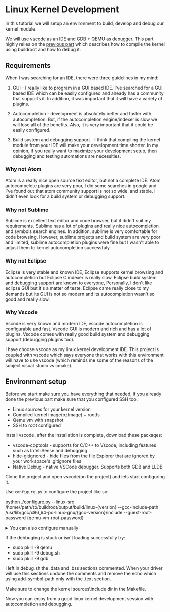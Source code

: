 # Linux Kernel Development
In this tutorial we will setup an environment to build, develop and debug our kernel module.

We will use vscode as an IDE and GDB + QEMU as debugger. This part highly relies on the [previous part](https://github.com/Rhydon1337/linux-kernel-debugging)
which describes how to compile the kernel using buildroot and how to debug it.

## Requirements
When I was searching for an IDE, there were three guidelines in my mind:

1. GUI - I really like to program in a GUI based IDE. I've searched for a GUI based IDE which can be easily configured and already has a community that supports it. In addition, it was important that it will have a variety of plugins.

2. Autocompletion - development is absolutely better and faster with autocompletion. But, if the autocompletion engine/indexer is slow we will lose all of the benefits. Also, it is very important that it could be easily configured.

3. Build system and debugging support - I think that compiling the kernel module from your IDE will make your development time shorter. In my opinion, if you really want to maximize your development setup, then debugging and testing automations are necessities. 

### Why not Atom
Atom is a really nice open source text editor, but not a complete IDE. Atom autocompelete plugins are very poor, I did some searches in google and I've found out that atom community support is not so wide. and stable. I didn't even look for a build system or debugging support.

### Why not Sublime
Sublime is excellent text editor and code browser, but it didn't suit my requirements. Sublime has a lot of plugins and really nice autocompletion and symbols search engines. In addition, sublime is very comfortable for code browsing. However, sublime projects and build system are very poor and limited, sublime autocompletion plugins were fine but I wasn't able to adjust them to kernel autocompletion successfuly.

### Why not Eclipse
Eclipse is very stable and known IDE, Eclipse supports kernel browsing and autocompletion but Eclipse C indexer is really slow.
Eclipse build system and debugging support are known to everyone, Personally, I don't like eclipse GUI but it's a matter of teste. Eclipse came really close to my demands but its GUI is not so modern and its autocompletion wasn't so good and really slow.

### Why Vscode
Vscode is very known and modern IDE, vscode autocompletion is configurable and fast. Vscode GUI is modern and rich and has a lot of plugins. Vscode comes with really good build system and debugging support (debugging plugins too).

I have choose vscode as my linux kernel development IDE. This project is coupled with vscode which says everyone that works with this environment will have to use vscode (which reminds me some of the reasons of the subject visual studio vs cmake).

## Environment setup

Before we start make sure you have everything that needed, if you already done the previous part make sure that you configured SSH too.

* Linux sources for your kernel version
* Compiled kernel image(bzImage) + rootfs
* Qemu vm with snapshot
* SSH to root configured

Install vscode, after the installation is complete, download these packages:

* vscode-cpptools - supports for C/C++ to Vscode, including features such as IntelliSense and debugging
* hide-gitignored - hide files from the file Explorer that are ignored by your workspace's .gitignore files
* Native Debug - native VSCode debugger. Supports both GDB and LLDB

Clone the project and open vscode(on the project) and lets start configuring it.


Use `configure.py` to configure the project like so:

python ./configure.py --linux-src /home/<user>/path/to/buildroot/output/build/linux-{version} 
--gcc-include-path /usr/lib/gcc/x86_64-pc-linux-gnu/{gcc-version}/include --guest-root-password {qemu-vm-root-password}

<details>
<summary>You can also configure manually</summary>

### Autocompletion

1. Go to c_cpp_properties.json
2. Replace "LINUX_SRC_PATH_PLACEHOLDER" with yours kernel dir path
3. Replace "GCC_INCLUDE_PATH_PLACEHOLDER" with your gcc header files (mine is "/usr/lib/gcc/x86_64-linux-gnu/7/include")
 
### Debugging

1. Sudo apt install sshpass
2. Go to debug.sh
3. Change VM_USERNAME, VM_PASSWORD and VM_SNAPSHOT to yours 
4. Change KERNEL_MODULE_NAME to yours kernel module name
5. Change BUILDROOT_IMAGES_PATH to the dir that contains the kernel(bzImage) and the rootfs(rootfs.qcow2 in buildroot)

</details>

If the debbuging is stuck or isn't loading successfully try:

* sudo pkill -9 qemu
* sudo pkill -9 debug.sh
* sudo pkill -9 gdb

I left in debug.sh the .data and .bss sections commented. When your driver will use this sections undone the comments and remove the echo which using add-symbol-path only with the .text section.

Make sure to change the kernel sources\include dir in the Makefile.

Now you can enjoy from a good linux kernel development session with autocompletion and debugging.


